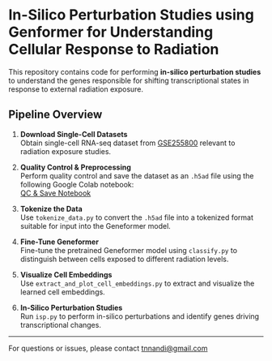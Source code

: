 # In-Silico Perturbation Studies using Genformer for Understanding Cellular Response to Radiation

This repository contains code for performing **in-silico perturbation studies** to understand the genes responsible for shifting transcriptional states in response to external radiation exposure.

## Pipeline Overview

1. **Download Single-Cell Datasets**  
   Obtain single-cell RNA-seq dataset from [GSE255800](https://www.ncbi.nlm.nih.gov/geo/query/acc.cgi?acc=GSE255800) relevant to radiation exposure studies.

2. **Quality Control & Preprocessing**  
   Perform quality control and save the dataset as an `.h5ad` file using the following Google Colab notebook:  
   [QC & Save Notebook](https://colab.research.google.com/drive/1DnmUwohTgF5E9LZjQR5QfhyNk19IAWdQ?usp=sharing)

3. **Tokenize the Data**  
   Use `tokenize_data.py` to convert the `.h5ad` file into a tokenized format suitable for input into the Geneformer model.

4. **Fine-Tune Geneformer**  
   Fine-tune the pretrained Geneformer model using `classify.py` to distinguish between cells exposed to different radiation levels.

5. **Visualize Cell Embeddings**  
   Use `extract_and_plot_cell_embeddings.py` to extract and visualize the learned cell embeddings.

6. **In-Silico Perturbation Studies**  
   Run `isp.py` to perform in-silico perturbations and identify genes driving transcriptional changes.

---

For questions or issues, please contact tnnandi@gmail.com

